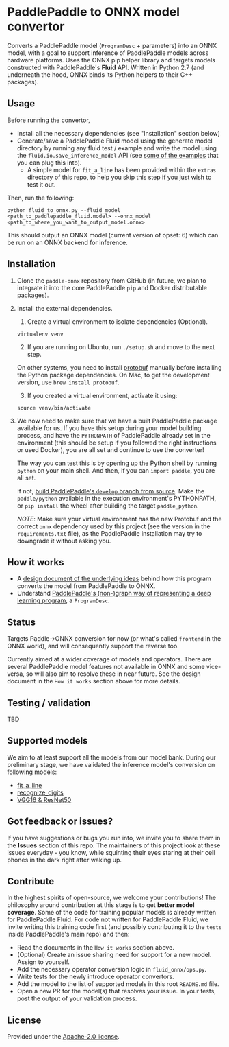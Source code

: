 # PaddlePaddle to ONNX model convertor

Converts a PaddlePaddle model (`ProgramDesc` + parameters) into an ONNX model, with a goal to support inference of PaddlePaddle models across hardware platforms. Uses the ONNX pip helper library and targets models constructed with PaddlePaddle's **Fluid** API. Written in Python 2.7 (and underneath the hood, ONNX binds its Python helpers to their C++ packages).

## Usage

Before running the convertor,
- Install all the necessary dependencies (see "Installation" section below)
- Generate/save a PaddlePaddle Fluid model using the generate model directory by running any fluid test / example and write the model using the `fluid.io.save_inference_model` API (see [some of the examples](https://github.com/PaddlePaddle/Paddle/tree/develop/python/paddle/fluid/tests/book) that you can plug this into).
  - A simple model for `fit_a_line` has been provided within the `extras` directory of this repo, to help you skip this step if you just wish to test it out.

Then, run the following:

```
python fluid_to_onnx.py --fluid_model <path_to_paddlepaddle_fluid.model> --onnx_model <path_to_where_you_want_to_output_model.onnx>
```

This should output an ONNX model (current version of opset: 6) which can be run on an ONNX backend for inference.


## Installation

1. Clone the `paddle-onnx` repository from GitHub (in future, we plan to integrate it into the core PaddlePaddle `pip` and Docker distributable packages).
2. Install the external dependencies.
    1. Create a virtual environment to isolate dependencies (Optional).

    ```virtualenv venv```

    2. If you are running on Ubuntu, run `./setup.sh` and move to the next step.

      On other systems, you need to install [protobuf](https://github.com/google/protobuf) manually before installing the Python package dependencies. On Mac, to get the development version, use `brew install protobuf`.

    3. If you created a virtual environment, activate it using:

    ```source venv/bin/activate```

3. We now need to make sure that we have a built PaddlePaddle package available for us. If you have this setup during your model building process, and have the `PYTHONPATH` of PaddlePaddle already set in the environment (this should be setup if you followed the right instructions or used Docker), you are all set and continue to use the converter!

    The way you can test this is by opening up the Python shell by running `python` on your main shell. And then, if you can `import paddle`, you are all set.

    If not, [build PaddlePaddle's `develop` branch from source](http://paddlepaddle.org/docs/develop/documentation/en/build_and_install/build_from_source_en.html). Make the `paddle/python` available in the execution environment's PYTHONPATH, or `pip install` the wheel after building the target `paddle_python`.

    *NOTE*: Make sure your virtual environment has the new Protobuf and the correct `onnx` dependency used by this project (see the version in the `requirements.txt` file), as the PaddlePaddle installation may try to downgrade it without asking you.


## How it works

- A [design document of the underlying ideas](https://github.com/PaddlePaddle/Paddle/blob/develop/doc/fluid/design/onnx/onnx_convertor.md) behind how this program converts the model from PaddlePaddle to ONNX.
- Understand [PaddlePaddle's (non-)graph way of representing a deep learning program](https://github.com/PaddlePaddle/Paddle/blob/develop/doc/fluid/design/concepts/program.md), a `ProgramDesc`.


## Status

Targets Paddle->ONNX conversion for now (or what's called `frontend` in the ONNX world), and will consequently support the reverse too.

Currently aimed at a wider coverage of models and operators. There are several PaddlePaddle model features not available in ONNX and some vice-versa, so will also aim to resolve these in near future. See the design document in the `How it works` section above for more details.




## Testing / validation

TBD


## Supported models

We aim to at least support all the models from our model bank. During our preliminary stage, we have validated the inference model's conversion on following models:

- [fit_a_line](https://github.com/PaddlePaddle/Paddle/blob/develop/python/paddle/fluid/tests/book/test_fit_a_line.py)
- [recognize_digits](https://github.com/PaddlePaddle/Paddle/blob/develop/python/paddle/fluid/tests/book/test_recognize_digits.py)
- [VGG16 & ResNet50](https://github.com/PaddlePaddle/Paddle/blob/develop/python/paddle/fluid/tests/book/test_image_classification.py)


## Got feedback or issues?

If you have suggestions or bugs you run into, we invite you to share them in the **Issues** section of this repo. The maintainers of this project look at these issues everyday - you know, while squinting their eyes staring at their cell phones in the dark right after waking up.


## Contribute

In the highest spirits of open-source, we welcome your contributions! The philosophy around contribution at this stage is to get **better model coverage**. Some of the code for training popular models is already written for PaddlePaddle Fluid. For code not written for PaddlePaddle Fluid, we invite writing this training code first (and possibly contributing it to the `tests` inside PaddlePaddle's main repo) and then:

- Read the documents in the `How it works` section above.
- (Optional) Create an issue sharing need for support for a new model. Assign to yourself.
- Add the necessary operator conversion logic in `fluid_onnx/ops.py`.
- Write tests for the newly introduce operator convertors.
- Add the model to the list of supported models in this root `README.md` file.
- Open a new PR for the model(s) that resolves your issue. In your tests, post the output of your validation process.


## License
Provided under the [Apache-2.0 license](LICENSE).
